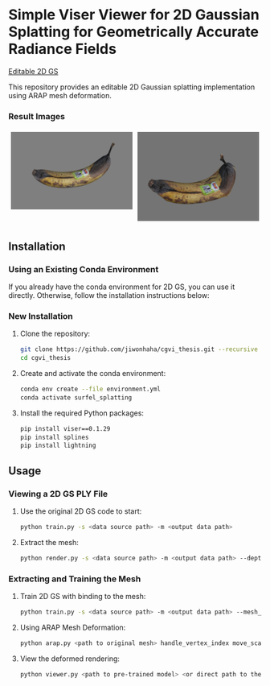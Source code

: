 # Simple Viser Viewer for 2D Gaussian Splatting for Geometrically Accurate Radiance Fields

[Editable 2D GS](https://github.com/jiwonhaha/cgvi_thesis)

This repository provides an editable 2D Gaussian splatting implementation using ARAP mesh deformation.


### Result Images

<div style="display: flex;">
    <div style="flex: 1; padding: 5px;">
        <img src="figure/banana.png" alt="Original Banana" style="width: 100%;">
    </div>
    <div style="flex: 1; padding: 5px;">
        <img src="figure/banana_bent.png" alt="Bent Banana" style="width: 100%;">
    </div>
</div>

## Installation

### Using an Existing Conda Environment

If you already have the conda environment for 2D GS, you can use it directly. Otherwise, follow the installation instructions below:

### New Installation

1. Clone the repository:
    ```bash
    git clone https://github.com/jiwonhaha/cgvi_thesis.git --recursive
    cd cgvi_thesis
    ```

2. Create and activate the conda environment:
    ```bash
    conda env create --file environment.yml
    conda activate surfel_splatting
    ```

3. Install the required Python packages:
    ```bash
    pip install viser==0.1.29
    pip install splines
    pip install lightning
    ```

## Usage

### Viewing a 2D GS PLY File

1. Use the original 2D GS code to start:
    ```bash
    python train.py -s <data source path> -m <output data path>
    ```

2. Extract the mesh:
    ```bash
    python render.py -s <data source path> -m <output data path> --depth_ratio 1 --skip_test --skip_train
    ```

### Extracting and Training the Mesh

1. Train 2D GS with binding to the mesh:
    ```bash
    python train.py -s <data source path> -m <output data path> --mesh_path <path to original mesh>
    ```

2. Using ARAP Mesh Deformation:
    ```bash
    python arap.py <path to original mesh> handle_vertex_index move_scale how_many_static_vertices_around_static_vertex given_static_vertex_index
    ```

3. View the deformed rendering:
    ```bash
    python viewer.py <path to pre-trained model> <or direct path to the ply file> -s <data source path> --mesh_path <path to deformed mesh>
    ```
